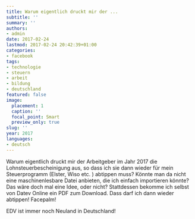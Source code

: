 ```yaml
---
title: Warum eigentlich druckt mir der ...
subtitle: ''
summary: ''
authors:
- admin
date: 2017-02-24
lastmod: 2017-02-24 20:42:39+01:00
categories:
- facebook
tags:
- technologie
- steuern
- arbeit
- bildung
- deutschland
featured: false
image:
  placement: 1
  caption: ''
  focal_point: Smart
  preview_only: true
slug: ''
year: 2017
languages:
- deutsch
---
```


Warum eigentlich druckt mir der Arbeitgeber im Jahr 2017 die Lohnsteuerbescheinigung aus, so dass ich sie dann wieder für mein Steuerprogramm (Elster, Wiso etc. ) abtippen muss? Könnte man da nicht eine maschinenlesbare Datei anbieten, die ich einfach importieren könnte? Das wäre doch mal eine Idee, oder nicht? Stattdessen bekomme ich selbst von Datev Online ein PDF zum Download. Dass darf ich dann wieder abtippen! Facepalm!

EDV ist immer noch Neuland in Deutschland!